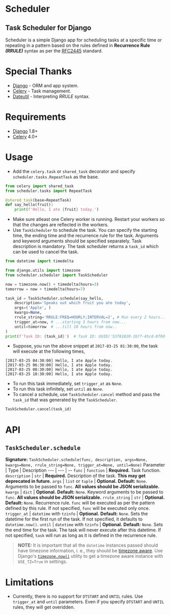 Scheduler
=========
Task Scheduler for Django
-------------------------

Scheduler is a simple Django app for scheduling tasks at a specific time or repeating in a pattern based on the rules defined in **Recurrence Rule _(RRULE)_** syntax as per the [RFC2445](https://tools.ietf.org/html/rfc2445) standard.

# Special Thanks
* [Django](https://github.com/django/django/) - ORM and app system.
* [Celery](https://github.com/celery/celery/) - Task management.
* [Dateutil](https://github.com/dateutil/dateutil/) - Interpreting _RRULE_ syntax.

# Requirements
* [Django](https://github.com/django/django/) 1.8+
* [Celery](https://github.com/celery/celery/) 4.0+

# Usage
* Add the `celery.task` or `shared_task` decorator and specify `scheduler.tasks.RepeatTask` as the base.
```python
from celery import shared_task
from scheduler.tasks import RepeatTask

@shared_task(base=RepeatTask)
def say_hello(fruit):
    print(f'Hello, I ate {fruit} today.')
```
* Make sure atleast one Celery worker is running. Restart your workers so that the changes are reflected in the workers.
* Use `TaskScheduler` to schedule the task. You can specify the starting time, the ending time and the recurrence rule for the task. Arguments and keyword arguments should be specified separately. Task description is mandatory. The task scheduler returns a `task_id` which can be used to cancel the task.
```python
from datetime import timedelta

from django.utils import timezone
from scheduler.scheduler import TaskScheduler

now = timezone.now() + timedelta(hours=3)
tomorrow = now + timedelta(hours=7)

task_id = TaskScheduler.schedule(say_hello,
    description='Speaks out which fruit you ate today',
    args=('Apple', )
    kwargs=None,
    rrule_string='RRULE:FREQ=HOURLY;INTERVAL=2', # Run every 2 hours...
    trigger_at=now, # ...starting 3 hours from now...
    until=tomorrow  # ...till 10 hours from now..
)
print(f'Task ID: {task_id}')  # Task ID: UUID('53f81020-1b77-45cd-8f0d-2c5a8acee6a8')
```
* Suppose, you run the above snippet at `2017-03-25 01:30:00`, the task will execute at the following times,
```
[2017-03-25 04:30:00] Hello, I ate Apple today.
[2017-03-25 06:30:00] Hello, I ate Apple today.
[2017-03-25 08:30:00] Hello, I ate Apple today.
[2017-03-25 10:30:00] Hello, I ate Apple today.
```
* To run this task immediately, set `trigger_at` as `None`.
* To run this task infinitely, set `until` as `None`.
* To cancel a schedule, use `TaskScheduler.cancel` method and pass the `task_id` that was generated by the `TaskScheduler`.
```python
TaskScheduler.cancel(task_id)
```

# API
## `TaskScheduler.schedule`
**Signature:** `TaskScheduler.schedule(func, description, args=None, kwargs=None, rrule_string=None, trigger_at=None, until=None)`
Parameter | Type | Description
--- | --- | --
`func` | `function` | **Required.** Task function.
`description` | `str` | **Required.** Description of the task. **This may get deprecated in future.**
`args` | `list` or `tuple` | **Optional.** **Default:** `None`. Arguments to be passed to `func`. **All values should be JSON serializable.**
`kwargs` | `dict` | **Optional.** **Default:** `None`. Keyword arguments to be passed to `func`.  **All values should be JSON serializable.**
`rrule_string` | `str` | **Optional.** **Default:** `None`. Recurrence rule. `func` will be executed as per the pattern defined by this rule. If not specified, `func` will be executed only once.
`trigger_at` | `datetime` with `tzinfo` | **Optional.** **Default:** `None`. Sets the datetime for the first run of the task. If not specified, it defaults to `datetime.now()`.
`until` | `datetime` with `tzinfo` | **Optional.** **Default:** `None`. Sets the end time for the task. The task will never execute after this datetime. If not specified, `task` will run as long as it is defined in the recurrence rule.

> **NOTE:** It is important that all the `datetime` instances passed should have timezone information, i. e., they should be [timezone aware](https://docs.djangoproject.com/en/1.10/topics/i18n/timezones/#naive-and-aware-datetime-objects). Use Django's [`timezone.now()`](https://docs.djangoproject.com/en/1.10/ref/utils/#django.utils.timezone.now) utility to get a timezone aware instance with `USE_TZ=True` in settings.

# Limitations
* Currently, there is no support for `DTSTART` and `UNTIL` rules. Use `trigger_at` and `until` parameters. Even if you specify `DTSTART` and `UNTIL` rules, they will get overidden.

